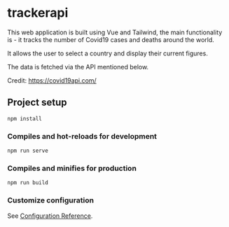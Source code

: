 # trackerapi

This web application is built using Vue and Tailwind, the main functionality is - it tracks the number of Covid19 cases and deaths around the world.

It allows the user to select a country and display their current figures.

The data is fetched via the API mentioned below. 

Credit: https://covid19api.com/

## Project setup
```
npm install
```

### Compiles and hot-reloads for development
```
npm run serve
```

### Compiles and minifies for production
```
npm run build
```

### Customize configuration
See [Configuration Reference](https://cli.vuejs.org/config/).
